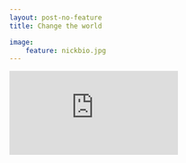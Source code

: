 ```yaml
---
layout: post-no-feature
title: Change the world

image:
    feature: nickbio.jpg
---
```


  <iframe class="tumblr_audio_player tumblr_audio_player_58797050191" src="http://levantis.tumblr.com/post/58797050191/audio_player_iframe/levantis/tumblr_mru8ur5rzw1rlnxww?audio_file=http%3A%2F%2Fwww.tumblr.com%2Faudio_file%2Flevantis%2F58797050191%2Ftumblr_mru8ur5rzw1rlnxww&color=white" frameborder="0" allowtransparency="true" scrolling="no"</iframe>